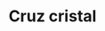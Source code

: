 ---
title: Cruz cristal
date: 
draft: false

# descripcion
description : Aros pasantes en plata 925 y cristal

materials: Plata 925

color: 

dimensions: Largo 1,00 x 0,90 cm

code: 01-03-1091

type: "Aros"

categories: []

price: $4.620,00

price_eftvo: $3.930,00

# Images
# first image will be shown in the product page
images:
  # - image: "images/path_to_image"
  # La ubicacion de las imagenes es imagenes/Aros/Aros.Microcubic/01-03-1091-cruz-cristal
  - image: "./images/aros/microcubic/01-03-1091-cruz-cristal_a.jpg"
  - image: "./images/aros/microcubic/01-03-1091-cruz-cristal_b.jpg"
---